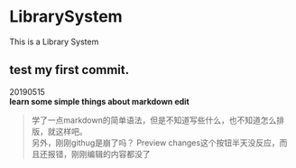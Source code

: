 # LibrarySystem
This is a Library System

test my first commit.<br />
----
20190515<br/>
**learn some simple things about markdown edit**
>学了一点markdown的简单语法，但是不知道写些什么，也不知道怎么排版，就这样吧。<br />另外，刚刚githug是崩了吗？ Preview changes这个按钮半天没反应，而且还报错，刚刚编辑的内容都没了
